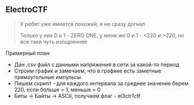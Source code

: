 ## ElectroCTF
> У ребят уже имеется похожий, я не сразу догнал
> 
> Только у них 0 и 1 - ZERO ONE, у меня же 0 и 1 - <220 и >220, но все таки чуть изощреннее

Примерный план:
 - Дан .csv файл с данными напряжения в сети за какой-то период
 - Строим график и замечаем, что в графике есть заметные прямоугольные импульсы
 - Пишем скрипт - для каждого интервала за среднее значение берем 220, если больше = 1, меньше = 0
 - Биты -> Байты -> ASCII, получаем флаг - el3ctr1ctf